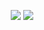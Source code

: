 <p align="center">
  <img src ="https://github-readme-stats.vercel.app/api?username=hXR16F&show_icons=true&count_private=true&theme=darcula&hide_border=true&include_all_commits=true&bg_color=00000000">
  <img src ="https://github-readme-stats.vercel.app/api/top-langs/?username=hXR16F&layout=compact&hide_border=true&theme=darcula&bg_color=00000000&langs_count=10&hide=php,css,roff,vbscript&exclude_repo=hXR16F.github.io">
</p>

<!-- <p align="center"><img src="https://user-images.githubusercontent.com/48186982/102784981-77934a00-439d-11eb-984b-925a052addf8.jpg" /></p> -->
